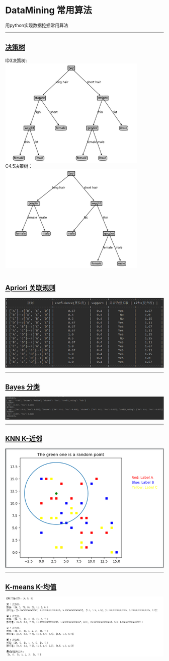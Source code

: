 # DataMining 常用算法
用python实现数据挖掘常用算法
 
***
## [决策树](https://github.com/MyBules/DataMining/tree/master/Decision_Tree) 
ID3决策树:<br> 
<img src="Decision_Tree/imgs/ID3.png" width="420" hegiht="300" align=center />
<br>
C4.5决策树：<br> 
<img src="Decision_Tree/imgs/C45.png" width="420" hegiht="300" align=center />
<br><br>

## [Apriori 关联规则](https://github.com/MyBules/DataMining/tree/master/Apriori)
<img src="Apriori/imgs/result.png" width="620" hegiht="400" align=center />

***

## [Bayes 分类](https://github.com/MyBules/DataMining/tree/master/Bayes)
<img src="Bayes/imgs/result.png" align=center />

***

## [KNN K-近邻](https://github.com/MyBules/DataMining/tree/master/KNN)
<img src="KNN/imgs/result.png" align=center />

***

## [K-means K-均值](https://github.com/MyBules/DataMining/tree/master/K-means)
<img src="K-means/imgs/result.png" align=center />

